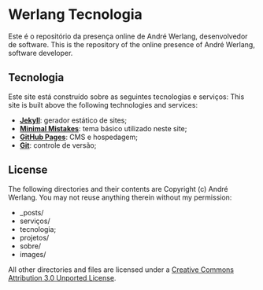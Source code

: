 # Werlang Tecnologia

Este é o repositório da presença online de André Werlang, desenvolvedor de software. 
This is the repository of the online presence of André Werlang, software developer.

## Tecnologia

Este site está construído sobre as seguintes tecnologias e serviços:
This site is built above the following technologies and services:

* **[Jekyll](http://jekyllrb.com/)**: gerador estático de sites;
* **[Minimal Mistakes](http://mmistakes.github.io/minimal-mistakes)**: tema básico utilizado neste site;
* **[GitHub Pages](https://pages.github.com/)**: CMS e hospedagem; 
* **[Git](https://git-scm.com/)**: controle de versão; 

## License

The following directories and their contents are Copyright (c) André Werlang. You may not reuse anything therein without my permission:

* _posts/
* serviços/
* tecnologia;
* projetos/
* sobre/
* images/

All other directories and files are licensed under a 
[Creative Commons Attribution 3.0 Unported License](http://creativecommons.org/licenses/by/3.0/deed.en_US).
